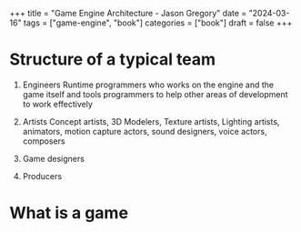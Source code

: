 +++
title = "Game Engine Architecture - Jason Gregory"
date = "2024-03-16"
tags = ["game-engine", "book"]
categories = ["book"]
draft = false
+++

# Structure of a typical team

1. Engineers
    Runtime programmers who works on the engine and the game itself and tools programmers to help other areas of development to work effectively

2. Artists
Concept artists, 3D Modelers, Texture artists, Lighting artists, animators, motion capture actors, sound designers, voice actors, composers

3. Game designers

4. Producers

# What is a game

